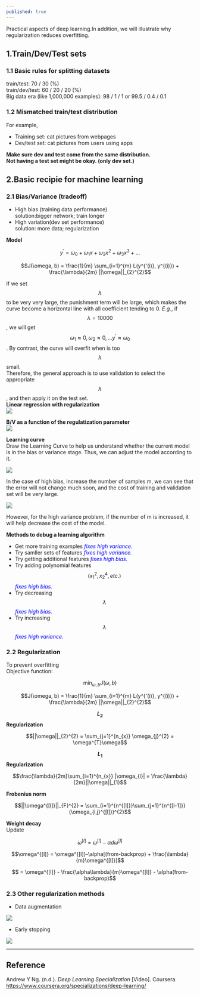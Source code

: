 ```yaml
---
published: true
---
```

Practical aspects of deep learning.In addition, we will illustrate why regularization reduces overfitting.

## 1.Train/Dev/Test sets
### 1.1 Basic rules for splitting datasets  
train/test: 70 / 30 (%)  
train/dev/test: 60 / 20 / 20 (%)  
Big data era (like 1,000,000 examples): 98 / 1 / 1 or 99.5 / 0.4 / 0.1  

### 1.2 Mismatched train/test distribution
For example,  
- Training set: cat pictures from webpages  
- Dev/test set: cat pictures from users using apps  

**Make sure dev and test come from the same distribution.**  
**Not having a test set might be okay. (only dev set.)**

## 2.Basic recipie for machine learning
### 2.1 Bias/Variance (tradeoff)
- High bias (training data performance)  
solution:bigger network; train longer  
- High variation(dev set performance)  
solution: more data; regularization

**Model**

$$y^{'} = \omega_{0} + \omega_{1}x + \omega_{2}x^{2} + \omega_{3}x^{3} + ...$$

$$J(\omega, b) = \frac{1}{m} \sum_{i=1}^{m} L(y^{'(i)}, y^{(i)}) + \frac{\lambda}{2m} ||\omega||_{2}^{2}$$

If we set $$\lambda$$ to be very very large, the punishment term will be large, which makes the curve become a horizontal line with all coefficient tending to 0. _E.g._, if $$\lambda = 10000$$, we will get $$\omega_{1} \approx 0, \omega_{2} \approx 0, ... y^{'} \approx \omega_{0}$$. By contrast, the curve will overfit when is too $$\lambda$$ small.  
Therefore, the general approach is to use validation to select the appropriate $$\lambda$$, and then apply it on the test set.  
**Linear regression with regularization**  
![]({{site.baseurl}}/images/bias:variance1.png)

**B/V as a function of the regulatization parameter**  
![]({{site.baseurl}}/images/bias:variance2.png)

**Learning curve**  
Draw the Learning Curve to help us understand whether the current model is in the bias or variance stage. Thus, we can adjust the model according to it.

![]({{site.baseurl}}/images/bias:variance3.png)

In the case of high bias, increase the number of samples m, we can see that the error will not change much soon, and the cost of training and validation set will be very large.

![]({{site.baseurl}}/images/bias:variance4.png)

However, for the high variance problem, if the number of m is increased, it will help decrease the cost of the model.

**Methods to debug a learning algorithm**  
- Get more training examples <span style="color:blue">*fixes high variance.*</span>  
- Try samller sets of features <span style="color:blue">*fixes high variance.*</span>  
- Try getting additional features <span style="color:blue">*fixes high bias.*</span>  
- Try adding polynomial features $$(x_{1}^{2},x_{2}^{4}, etc.)$$ <span style="color:blue">*fixes high bias.*</span>  
- Try decreasing $$\lambda$$ <span style="color:blue">*fixes high bias.*</span>  
- Try increasing $$\lambda$$ <span style="color:blue">*fixes high variance.*</span>  

### 2.2 Regularization
To prevent overfitting  
Objective function:

$$\min_{\omega, b} J(\omega, b)$$

$$J(\omega, b) = \frac{1}{m} \sum_{i=1}^{m} L(y^{'(i)}, y^{(i)}) + \frac{\lambda}{2m} ||\omega||_{2}^{2}$$  

**$$L_{2}$$ Regularization**

$$||\omega||_{2}^{2} = \sum_{j=1}^{n_{x}} \omega_{j}^{2} = \omega^{T}\omega$$  

**$$L_{1}$$ Regularization**

$$\frac{\lambda}{2m}\sum_{i=1}^{n_{x}} |\omega_{i}| = \frac{\lambda}{2m}||\omega||_{1}$$  

**Frobenius norm**

$$||\omega^{[l]}||_{F}^{2} = \sum_{i=1}^{n^{[l]}}\sum_{j=1}^{n^{[l-1]}}(\omega_{i,j}^{[l]})^{2}$$

**Weight decay**  
Update

$$\omega^{[l]} = \omega^{[l]}-\alpha d\omega^{[l]}$$

$$\omega^{[l]} = \omega^{[l]}-\alpha[(from-backprop) + \frac{\lambda}{m}\omega^{[l]}]$$

$$   = \omega^{[l]} - \frac{\alpha\lambda}{m}\omega^{[l]} - \alpha(from-backprop)$$

### 2.3 Other regularization methods
- Data augmentation

![]({{site.baseurl}}/images/other:reg:1.png)

- Early stopping

![]({{site.baseurl}}/images/other:reg:2.png)

----
## Reference
Andrew Y Ng. (n.d.). _Deep Learning Specialization_ [Video]. Coursera.  
<https://www.coursera.org/specializations/deep-learning/>
